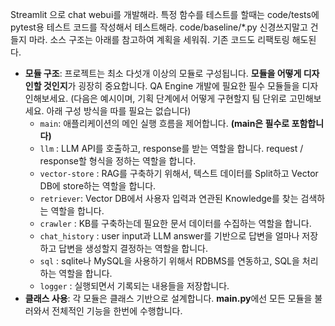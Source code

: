Streamlit 으로 chat webui를 개발해라.
특정 함수를 테스트를 할때는 code/tests에 pytest용 테스트 코드를 작성해서 테스트해라.
code/baseline/*.py 신경쓰지말고 건들지 마라.
소스 구조는 아래를 참고하여 계획을 세워줘. 기존 코드도 리팩토링 해도된다.

- **모듈 구조**: 프로젝트는 최소 다섯개 이상의 모듈로 구성됩니다. **모듈을 어떻게 디자인할 것인지**가 굉장히 중요합니다. QA Engine 개발에 필요한 필수 모듈들을 디자인해보세요.
(다음은 예시이며, 기획 단계에서 어떻게 구현할지 팀 단위로 고민해보세요. 아래 구성 방식을 따를 필요는 없습니다)
    - `main`: 애플리케이션의 메인 실행 흐름을 제어합니다. **(main은 필수로 포함합니다)**
    - `llm` : LLM API를 호출하고, response를 받는 역할을 합니다. request / response할 형식을 정하는 역할을 합니다.
    - `vector-store` : RAG를 구축하기 위해서, 텍스트 데이터를 Split하고 Vector DB에 store하는 역할을 합니다.
    - `retriever`: Vector DB에서 사용자 입력과 연관된 Knowledge를 찾는 검색하는 역할을 합니다.
    - `crawler` : KB를 구축하는데 필요한 문서 데이터를 수집하는 역할을 합니다.
    - `chat_history` : user input과 LLM answer를 기반으로 답변을 얼마나 저장하고 답변을 생성할지 결정하는 역할을 합니다.
    - `sql` : sqlite나 MySQL을 사용하기 위해서 RDBMS를 연동하고, SQL을 처리하는 역할을 합니다.
    - `logger` : 실행되면서 기록되는 내용들을 저장합니다.
- **클래스 사용**: 각 모듈은 클래스 기반으로 설계합니다. **main.py**에선 모든 모듈을 불러와서 전체적인 기능을 한번에 수행합니다.
